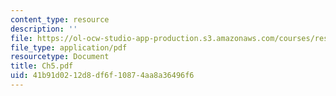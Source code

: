 ```yaml
---
content_type: resource
description: ''
file: https://ol-ocw-studio-app-production.s3.amazonaws.com/courses/res-8-001-applied-geometric-algebra-spring-2009/41b91d0212d8df6f10874aa8a36496f6_Ch5.pdf
file_type: application/pdf
resourcetype: Document
title: Ch5.pdf
uid: 41b91d02-12d8-df6f-1087-4aa8a36496f6
---
```

